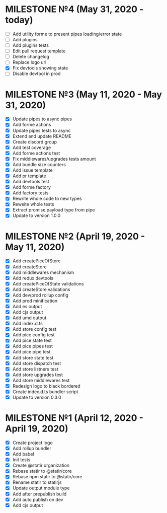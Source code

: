 # MILESTONE №4 (May 31, 2020 - today)

- [ ] Add utility forme to present pipes loading/error state
- [ ] Add plugins
- [ ] Add plugins tests
- [ ] Edit pull request template
- [ ] Delete changelog
- [ ] Replace logo url
- [x] Fix devtools showing state
- [ ] Disable devtool in prod

# MILESTONE №3 (May 11, 2020 - May 31, 2020)

- [x] Update pipes to async pipes
- [x] Add forme actions
- [x] Update pipes tests to async
- [x] Extend and update README
- [x] Create discord group
- [x] Add test coverage
- [x] Add forme actions test
- [x] Fix middlewares/upgrades tests amount
- [x] Add bundle size counters
- [x] Add issue template
- [x] Add pr template
- [x] Add devtools test
- [x] Add forme factory
- [x] Add factory tests
- [x] Rewrite whole code to new types
- [x] Reweite whole tests
- [x] Extract promise payload type from pipe
- [x] Update to version 1.0.0

# MILESTONE №2 (April 19, 2020 - May 11, 2020)

- [x] Add createPiceOfStore
- [x] Add createStore
- [x] Add middlewares mechanism
- [x] Add redux devtools
- [x] Add createPiceOfState validations
- [x] Add createStore validations
- [x] Add dev/prod rollup config
- [x] Add prod minification
- [x] Add es output
- [x] Add cjs output
- [x] Add umd output
- [x] Add index.d.ts
- [x] Add store config test
- [x] Add pice config test
- [x] Add pice state test
- [x] Add pice pipes test
- [x] Add pice pipe test
- [x] Add store state test
- [x] Add store dispatch test
- [x] Add store listners test
- [x] Add store upgrades test
- [x] Add store middlewares test
- [x] Redesign logo to black bordered
- [x] Create index.d.ts bundler script
- [x] Update to version 0.3.0

# MILESTONE №1 (April 12, 2020 - April 19, 2020)

- [x] Create project logo
- [x] Add rollup bundler
- [x] Add babel
- [x] Init tests
- [x] Create @statir organization
- [x] Rebase statir to @statir/core
- [x] Rebase npm statir to @statir/core
- [x] Rename statir to statirjs
- [x] Update output module type
- [x] Add after prepublish build
- [x] Add auto publish on dev
- [x] Add cjs output
